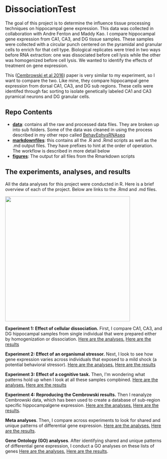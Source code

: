 # DissociationTest

The goal of this project is to determine the influence tissue processing techniques on hippocampal gene expression. This data was collected in collaboration with Andre Fenton and Maddy Kao. I compare hippocampal gene expression from CA1, CA3, and DG tissue samples. These samples were collected with a circular punch centered on the pyramidal and granular cells to enrich for that cell type. Biological replicates were tried in two ways before RNA extraction: one was dissociated before cell lysis while the other was homogenized before cell lysis. We wanted to identify the effects of treatment on gene expression. 

This ([Cembrowski et al 2016](https://elifesciences.org/content/5/e14997#fig1s3)) paper is very similar to my experiment, so I want to compare the two. Like mine, they compare hippocampal gene expression from dorsal CA1, CA3, and DG sub regions. These cells were identifed through fac sorting to isolate genetically labeled CA1 and CA3 pyramical neurons and DG granular cells. 

## Repo Contents
- [**data**]((./data/)): contains all the raw and processed data files. They are broken up into sub folders. Some of the data was cleaned in using the process described in my other repo called [BehavEphysRNAseq](https://github.com/raynamharris/BehavEphyRNAseq)
- [**markdownfiles**](./markdownfiles/): this contains all the .R and .Rmd scripts as well as the .md output files. They have prefixes to hint at the order of operation. The workflow is described in more detail below
- [**figures**](./figures/): The output for all files from the Rmarkdown scripts

## The experiments, analyses, and results
All the data analyses for this project were conducted in R. Here is a brief overview of each of the project. Below are links to the .Rmd and .md files.


<img src="https://github.com/raynamharris/DissociationTest/blob/master/figures/00_methodsoverview/dissociationmethods-01.png" width="400px" align="middle"/>

**Experiment 1: Effect of cellular dissociation.**  First, I compare CA1, CA3, and DG hippocampal samples from single individual that were prepared either by homogenization or dissociation. [Here are the analyses.](./markdownfiles/01_DissociationTest.Rmd) [Here are the results](./markdownfiles/01_DissociationTest.md)

**Experiment 2: Effect of an organismal stressor.**  Next, I look to see how gene expression varies across individuals that exposed to a mild shock (a potential behavioral stressor). [Here are the analyses.](./markdownfiles/02_StressTest.Rmd) [Here are the results](./markdownfiles/02_StressTest.md)

**Experiment 3: Effect of a cognitive task.** Then, I'm wondering what patterns hold up when I look at all these samples compbined. [Here are the analyses.](./markdownfiles/03_CognitionTest.Rmd) [Here are the results](./markdownfiles/03_CognitionTest.md)

**Experiment 4: Reproducing the Cembrowski results.** Then I reanalyze Cembrowski data, which has been used to create a database of sub-region specific hippocampalgene expression. [Here are the analyses.](./markdownfiles/04_Cembrowski.Rmd) [Here are the results](./markdownfiles/04_Cembrowski.md).

**Meta analyses**. Then, I compare across experiments to look for shared and unique patterns of differential gene expression.
[Here are the analyses.](./markdownfiles/05_metaanlyses.Rmd) [Here are the results](./markdownfiles/05_metaanlyses.md).

**Gene Ontology (GO) analyses**. After identifying shared and unique patterns of differential gene expression, I conduct a GO analyses on these lists of genes
[Here are the analyses.](./markdownfiles/06_GO_MWU/06_GO_MWU.Rmd) [Here are the results](./markdownfiles/06_GO_MWU/06_GO_MWU.md).
